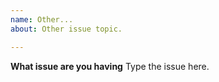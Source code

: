 ```yaml
---
name: Other...
about: Other issue topic.

---
```


**What issue are you having**
Type the issue here.
